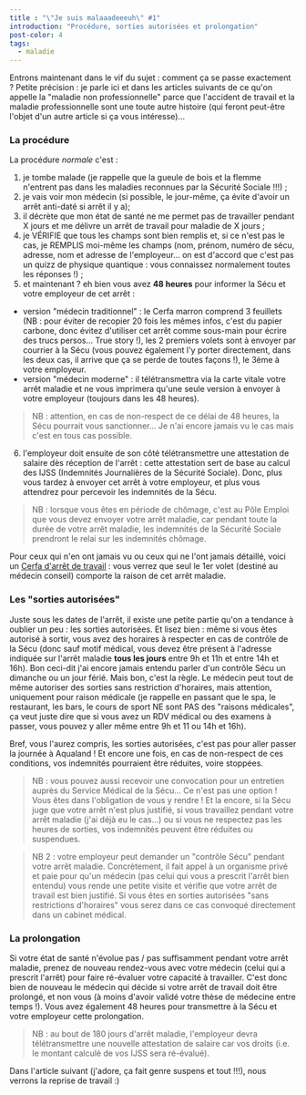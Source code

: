 ```yaml
---
title : "\"Je suis malaaadeeeuh\" #1"
introduction: "Procédure, sorties autorisées et prolongation"
post-color: 4
tags:
  - maladie
---
```


Entrons maintenant dans le vif du sujet : comment ça se passe exactement ?
Petite précision : je parle ici et dans les articles suivants de ce qu'on appelle la "maladie non professionnelle" parce que l'accident de travail et la maladie professionnelle sont une toute autre histoire (qui feront peut-être l'objet d'un autre article si ça vous intéresse)...

### La procédure

La procédure _normale_ c'est :

1. je tombe malade (je rappelle que la gueule de bois et la flemme n'entrent pas dans les maladies reconnues par la Sécurité Sociale !!!) ;
2. je vais voir mon médecin (si possible, le jour-même, ça évite d'avoir un arrêt anti-daté si arrêt il y a);
3. il décrète que mon état de santé ne me permet pas de travailler pendant X jours et me délivre un arrêt de travail pour maladie de X jours ;
4. je VÉRIFIE que tous les champs sont bien remplis et, si ce n'est pas le cas, je REMPLIS moi-même les champs (nom, prénom, numéro de sécu, adresse, nom et adresse de l'employeur... on est d'accord que c'est pas un quizz de physique quantique : vous connaissez normalement toutes les réponses !) ;
5. et maintenant ? eh bien vous avez **48 heures** pour informer la Sécu et votre employeur de cet arrêt :
 - version "médecin traditionnel" : le Cerfa marron comprend 3 feuillets (NB : pour éviter de recopier 20 fois les mêmes infos, c'est du papier carbone, donc évitez d'utiliser cet arrêt comme sous-main pour écrire des trucs persos... True story !), les 2 premiers volets sont à envoyer par courrier à la Sécu (vous pouvez également l'y porter directement, dans les deux cas, il arrive que ça se perde de toutes façons !), le 3ème à votre employeur.
 - version "médecin moderne" : il télétransmettra via la carte vitale votre arrêt maladie et ne vous imprimera qu'une seule version à envoyer à votre employeur (toujours dans les 48 heures).
> NB : attention, en cas de non-respect de ce délai de 48 heures, la Sécu pourrait vous sanctionner... Je n'ai encore jamais vu le cas mais c'est en tous cas possible.

6. l'employeur doit ensuite de son côté télétransmettre une attestation de salaire dès réception de l'arrêt : cette attestation sert de base au calcul des IJSS (Indemnités Journalières de la Sécurité Sociale). Donc, plus vous tardez à envoyer cet arrêt à votre employeur, et plus vous attendrez pour percevoir les indemnités de la Sécu.
> NB : lorsque vous êtes en période de chômage, c'est au Pôle Emploi que vous devez envoyer votre arrêt maladie, car pendant toute la durée de votre arrêt maladie, les indemnités de la Sécurité Sociale prendront le relai sur les indemnités chômage.

Pour ceux qui n'en ont jamais vu ou ceux qui ne l'ont jamais détaillé, voici un [Cerfa d'arrêt de travail](http://www.ameli.fr/fileadmin/user_upload/formulaires/S3116.pdf) : vous verrez que seul le 1er volet (destiné au médecin conseil) comporte la raison de cet arrêt maladie.

### Les "sorties autorisées"

Juste sous les dates de l'arrêt, il existe une petite partie qu'on a tendance à oublier un peu : les sorties autorisées. Et lisez bien : même si vous êtes autorisé à sortir, vous avez des horaires à respecter en cas de contrôle de la Sécu (donc sauf motif médical, vous devez être présent à l'adresse indiquée sur l'arrêt maladie **tous les jours** entre 9h et 11h et entre 14h et 16h). Bon ceci-dit j'ai encore jamais entendu parler d'un contrôle Sécu un dimanche ou un jour férié. Mais bon, c'est la règle.
Le médecin peut tout de même autoriser des sorties sans restriction d'horaires, mais attention, uniquement pour raison médicale (je rappelle en passant que le spa, le restaurant, les bars, le cours de sport NE sont PAS des "raisons médicales", ça veut juste dire que si vous avez un RDV médical ou des examens à passer, vous pouvez y aller même entre 9h et 11 ou 14h et 16h).

Bref, vous l'aurez compris, les sorties autorisées, c'est pas pour aller passer la journée à Aqualand ! Et encore une fois, en cas de non-respect de ces conditions, vos indemnités pourraient être réduites, voire stoppées.

> NB : vous pouvez aussi recevoir une convocation pour un entretien auprès du Service Médical de la Sécu... Ce n'est pas une option ! Vous êtes dans l'obligation de vous y rendre ! Et la encore, si la Sécu juge que votre arrêt n'est plus justifié, si vous travaillez pendant votre arrêt maladie (j'ai déjà eu le cas...) ou si vous ne respectez pas les heures de sorties, vos indemnités peuvent être réduites ou suspendues.

> NB 2 : votre employeur peut demander un "contrôle Sécu" pendant votre arrêt maladie. Concrètement, il fait appel à un organisme privé et paie pour qu'un médecin (pas celui qui vous a prescrit l'arrêt bien entendu) vous rende une petite visite et vérifie que votre arrêt de travail est bien justifié. Si vous êtes en sorties autorisées "sans restrictions d'horaires" vous serez dans ce cas convoqué directement dans un cabinet médical.


### La prolongation

Si votre état de santé n'évolue pas / pas suffisamment pendant votre arrêt maladie, prenez de nouveau rendez-vous avec votre médecin (celui qui a prescrit l'arrêt) pour faire ré-évaluer votre capacité à travailler. C'est donc bien de nouveau le médecin qui décide si votre arrêt de travail doit être prolongé, et non vous (à moins d'avoir validé votre thèse de médecine entre temps !).
Vous avez également 48 heures pour transmettre à la Sécu et votre employeur cette prolongation.

> NB : au bout de 180 jours d'arrêt maladie, l'employeur devra télétransmettre une nouvelle attestation de salaire car vos droits (i.e. le montant calculé de vos IJSS sera ré-évalué).

Dans l'article suivant (j'adore, ça fait genre suspens et tout !!!), nous verrons la reprise de travail :)

